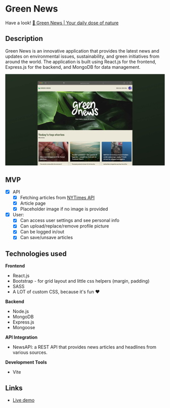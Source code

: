 # Green News

Have a look! 
[🌿 Green News | Your daily dose of nature](https://dev.laurasnclr.com/projects/green-news/)


## Description
Green News is an innovative application that provides the latest news and updates on environmental issues, sustainability, and green initiatives from around the world. The application is built using React.js for the frontend, Express.js for the backend, and MongoDB for data management.

![Green News | Your daily dose of nature](https://github.com/laurasinclair/green-news/blob/5726a8a9a64e5ea941685c22010abd0ab1eaf989/public/green-news_screenshot.jpg)


## MVP
- [x] API
    - [x] Fetching articles from [NYTimes API](https://developer.nytimes.com/apis/)
    - [x] Article page
    - [x] Placeholder image if no image is provided

- [x] User:
    - [x] Can access user settings and see personal info
    - [x] Can upload/replace/remove profile picture
    - [x] Can be logged in/out
    - [x] Can save/unsave articles

## Technologies used
**Frontend**
- React.js
- Bootstrap - for grid layout and little css helpers (margin, padding)
- SASS
- A LOT of custom CSS, because it's fun ❤️

**Backend**
- Node.js
- MongoDB
- Express.js
- Mongoose

**API Integration**
- NewsAPI: a REST API that provides news articles and headlines from various sources.

**Development Tools**
- Vite


## Links

- [Live demo](https://dev.laurasnclr.com/projects/green-news/)
